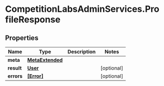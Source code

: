 # CompetitionLabsAdminServices.ProfileResponse

## Properties

Name | Type | Description | Notes
------------ | ------------- | ------------- | -------------
**meta** | [**MetaExtended**](MetaExtended.md) |  | 
**result** | [**User**](User.md) |  | [optional] 
**errors** | [**[Error]**](Error.md) |  | [optional] 


